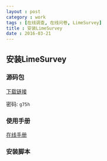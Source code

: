```yaml
---
layout : post
category : work
tags : [在线调查, 在线问卷, LimeSurvey]
title : 安装LimeSurvey
date : 2016-03-21
---
```


## 安装LimeSurvey

### 源码包

[下载链接](http://pan.baidu.com/s/1o6BhKfS)

密码: `g75h`

### 使用手册

[在线手册](http://pan.baidu.com/s/1sk1dA1J)

### 安装脚本

<script src="https://gist.github.com/samrain/84ecfd4bea58f41d4b38.js"></script>
